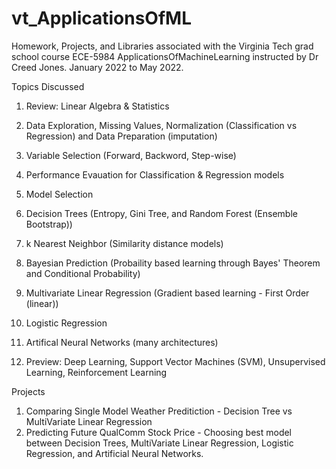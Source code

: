# vt_ApplicationsOfML
 Homework, Projects, and Libraries associated with the Virginia Tech grad school course ECE-5984 ApplicationsOfMachineLearning instructed by Dr Creed Jones. January 2022 to May 2022.

Topics Discussed
1) Review: Linear Algebra & Statistics
2) Data Exploration, Missing Values, Normalization (Classification vs Regression) and Data Preparation (imputation)
3) Variable Selection (Forward, Backword, Step-wise)
4) Performance Evauation for Classification & Regression models
5) Model Selection

6) Decision Trees (Entropy, Gini Tree, and Random Forest (Ensemble Bootstrap))
7) k Nearest Neighbor (Similarity distance models)
8) Bayesian Prediction (Probaility based learning through Bayes' Theorem and Conditional Probability)
9) Multivariate Linear Regression (Gradient based learning - First Order (linear))
10) Logistic Regression
11) Artifical Neural Networks (many architectures)
12) Preview: Deep Learning, Support Vector Machines (SVM), Unsupervised Learning, Reinforcement Learning


Projects
1) Comparing Single Model Weather Preditiction - Decision Tree vs MultiVariate Linear Regression
2) Predicting Future QualComm Stock Price - Choosing best model between Decision Trees, MultiVariate Linear Regression, Logistic Regression, and Artificial Neural Networks.  
